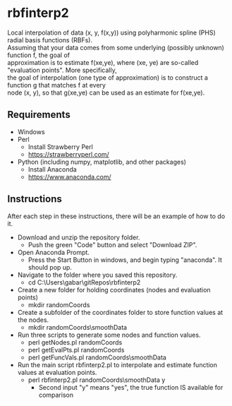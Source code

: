 # rbfinterp2
Local interpolation of data (x, y, f(x,y)) using polyharmonic spline (PHS) radial basis functions (RBFs).\
Assuming that your data comes from some underlying (possibly unknown) function f, the goal of\
approximation is to estimate f(xe,ye), where (xe, ye) are so-called "evaluation points".  More specifically,\
the goal of interpolation (one type of approximation) is to construct a function g that matches f at every\
node (x, y), so that g(xe,ye) can be used as an estimate for f(xe,ye).
## Requirements
* Windows
* Perl
  * Install Strawberry Perl
  * https://strawberryperl.com/
* Python (including numpy, matplotlib, and other packages)
  * Install Anaconda
  * https://www.anaconda.com/
## Instructions
After each step in these instructions, there will be an example of how to do it.
* Download and unzip the repository folder.
  * Push the green "Code" button and select "Download ZIP".
* Open Anaconda Prompt.
  * Press the Start Button in windows, and begin typing "anaconda".  It should pop up.
* Navigate to the folder where you saved this repository.
  * cd C:\Users\gabar\gitRepos\rbfinterp2
* Create a new folder for holding coordinates (nodes and evaluation points)
  * mkdir randomCoords
* Create a subfolder of the coordinates folder to store function values at the nodes.
  * mkdir randomCoords\smoothData
* Run three scripts to generate some nodes and function values.
  * perl getNodes.pl randomCoords
  * perl getEvalPts.pl randomCoords
  * perl getFuncVals.pl randomCoords\smoothData
* Run the main script rbfinterp2.pl to interpolate and estimate function values at evaluation points.
  * perl rbfinterp2.pl randomCoords\smoothData y
    * Second input "y" means "yes", the true function IS available for comparison
